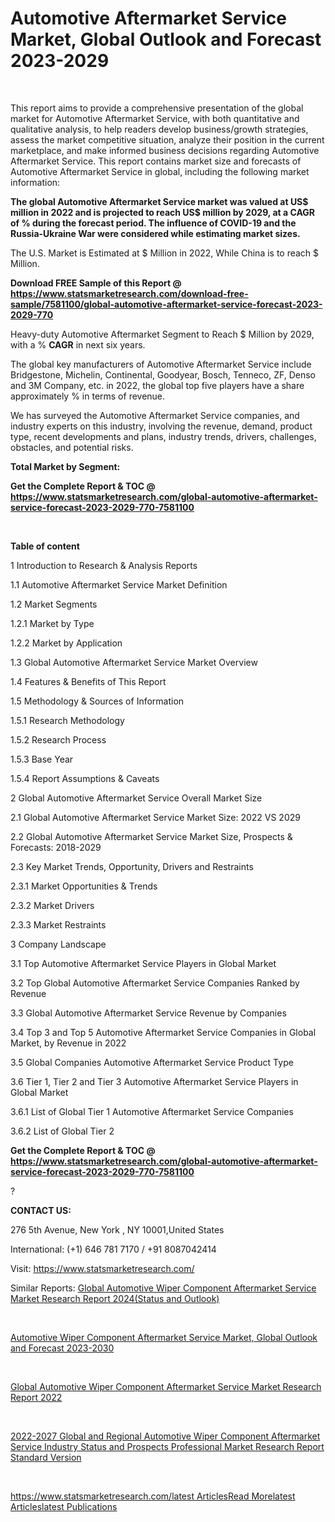 <h1>Automotive Aftermarket Service Market, Global Outlook and Forecast 2023-2029</h1><br/><p>This report aims to provide a comprehensive presentation of the global market for Automotive Aftermarket Service, with both quantitative and qualitative analysis, to help readers develop business/growth strategies, assess the market competitive situation, analyze their position in the current marketplace, and make informed business decisions regarding Automotive Aftermarket Service. This report contains market size and forecasts of Automotive Aftermarket Service in global, including the following market information:</p>
 
 
 
 <p><strong>The global Automotive Aftermarket Service market was valued at US$ million in 2022 and is projected to reach US$ million by 2029, at a <strong>CAGR</strong> of % during the forecast period. The influence of COVID-19 and the Russia-Ukraine War were considered while estimating market sizes.</strong></p>
 
 
 
 <p>The U.S. Market is Estimated at $ Million in 2022, While China is to reach $ Million.</p>
 
 
 
 <p><strong>Download FREE Sample of this Report @ <a href="https://www.statsmarketresearch.com/download-free-sample/7581100/global-automotive-aftermarket-service-forecast-2023-2029-770">https://www.statsmarketresearch.com/download-free-sample/7581100/global-automotive-aftermarket-service-forecast-2023-2029-770</a></strong></p>
 
 
 
 <p>Heavy-duty Automotive Aftermarket Segment to Reach $ Million by 2029, with a % <strong>CAGR</strong> in next six years.</p>
 
 
 
 <p>The global key manufacturers of Automotive Aftermarket Service include Bridgestone, Michelin, Continental, Goodyear, Bosch, Tenneco, ZF, Denso and 3M Company, etc. in 2022, the global top five players have a share approximately % in terms of revenue.</p>
 
 
 
 <p>We has surveyed the Automotive Aftermarket Service companies, and industry experts on this industry, involving the revenue, demand, product type, recent developments and plans, industry trends, drivers, challenges, obstacles, and potential risks.</p>
 
 
 
 <p><strong>Total Market by Segment:</strong></p>
 
 
 
 <div><b>Get the Complete Report & TOC @ <a href="https://www.statsmarketresearch.com/global-automotive-aftermarket-service-forecast-2023-2029-770-7581100">https://www.statsmarketresearch.com/global-automotive-aftermarket-service-forecast-2023-2029-770-7581100</a></b></div>
 
 
 
 <p><br />
 
 <b>Table of content</b></p>
 
 
 
 <p>1 Introduction to Research & Analysis Reports<br />
 
 1.1 Automotive Aftermarket Service Market Definition<br />
 
 1.2 Market Segments<br />
 
 1.2.1 Market by Type<br />
 
 1.2.2 Market by Application<br />
 
 1.3 Global Automotive Aftermarket Service Market Overview<br />
 
 1.4 Features & Benefits of This Report<br />
 
 1.5 Methodology & Sources of Information<br />
 
 1.5.1 Research Methodology<br />
 
 1.5.2 Research Process<br />
 
 1.5.3 Base Year<br />
 
 1.5.4 Report Assumptions & Caveats<br />
 
 2 Global Automotive Aftermarket Service Overall Market Size<br />
 
 2.1 Global Automotive Aftermarket Service Market Size: 2022 VS 2029<br />
 
 2.2 Global Automotive Aftermarket Service Market Size, Prospects & Forecasts: 2018-2029<br />
 
 2.3 Key Market Trends, Opportunity, Drivers and Restraints<br />
 
 2.3.1 Market Opportunities & Trends<br />
 
 2.3.2 Market Drivers<br />
 
 2.3.3 Market Restraints<br />
 
 3 Company Landscape<br />
 
 3.1 Top Automotive Aftermarket Service Players in Global Market<br />
 
 3.2 Top Global Automotive Aftermarket Service Companies Ranked by Revenue<br />
 
 3.3 Global Automotive Aftermarket Service Revenue by Companies<br />
 
 3.4 Top 3 and Top 5 Automotive Aftermarket Service Companies in Global Market, by Revenue in 2022<br />
 
 3.5 Global Companies Automotive Aftermarket Service Product Type<br />
 
 3.6 Tier 1, Tier 2 and Tier 3 Automotive Aftermarket Service Players in Global Market<br />
 
 3.6.1 List of Global Tier 1 Automotive Aftermarket Service Companies<br />
 
 3.6.2 List of Global Tier 2</p>
 
 
 
 <div><b>Get the Complete Report & TOC @ <a href="https://www.statsmarketresearch.com/global-automotive-aftermarket-service-forecast-2023-2029-770-7581100">https://www.statsmarketresearch.com/global-automotive-aftermarket-service-forecast-2023-2029-770-7581100</a></b></div>
 
 
 
 <p>? </p>
 
 
 
 <p><b>CONTACT US:</b><br />
 
 276 5th Avenue, New York , NY 10001,United States<br />
 
 International: (+1) 646 781 7170 / +91 8087042414<br />
 
 Visit: <a href="https://www.statsmarketresearch.com/">https://www.statsmarketresearch.com/</a><br />
 
 Similar Reports: <a href="https://www.statsmarketresearch.com/global-automotive-aftermarket-service-forecast-2023-2029-770-7581100">Global Automotive Wiper Component Aftermarket Service Market Research Report 2024(Status and Outlook)</a><br />
 
 <br />
 
 <a href="https://www.statsmarketresearch.com/global-automotive-aftermarket-service-forecast-2023-2029-770-7581100">Automotive Wiper Component Aftermarket Service Market, Global Outlook and Forecast 2023-2030</a><br />
 
 <br />
 
 <a href="https://www.statsmarketresearch.com/global-automotive-aftermarket-service-forecast-2023-2029-770-7581100">Global Automotive Wiper Component Aftermarket Service Market Research Report 2022</a><br />
 
 <br />
 
 <a href="https://www.statsmarketresearch.com/global-automotive-aftermarket-service-forecast-2023-2029-770-7581100">2022-2027 Global and Regional Automotive Wiper Component Aftermarket Service Industry Status and Prospects Professional Market Research Report Standard Version</a><br />
 
 <br />
 
 <a href="https://gyeongbokgung.com">https://www.statsmarketresearch.com/</a><a href="https://hallyeomaritime.com">latest Articles</a><a href="https://jingwansa.com">Read More</a><a href="https://nguoiviet.jp/">latest Articles</a><a href="https://www.intelmarketresearch.com/">latest Publications</a></p>